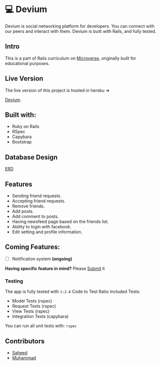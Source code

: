 
# :computer: Devium
Devium is social networking platform for developers. You can connect with our peers and interact with them. Devium is built with Rails, and fully tested.


## Intro
This is a part of Rails curriculum on [Microverse](https://www.microverse.org/), originally built for educational purposes.


## Live Version
The live version of this project is hosted in heroku =>

[Devium](https://deviumio.herokuapp.com/).


## Built with:
- Ruby on Rails
- RSpec
- Capybara
- Bootstrap

## Database Design
[ERD](https://www.lucidchart.com/invitations/accept/02f604cf-c6bb-4e94-a595-4b3c6856d8a3)

## Features
- Sending friend requests.
- Accepting friend requests.
- Remove friends.
- Add posts.
- Add comment to posts.
- Having newsfeed page based on the friends list.
- Ability to login with facebook.
- Edit setting and profile information.


## Coming Features:
- [ ] Notification system **(ongoing)**

**Having specific feature in mind?** Please [Submit](https://github.com/mosaaleb/devium/labels/enhancement) it


### Testing
The app is fully tested with `1:2.6` Code to Test Ratio
Included Tests:
- Model Tests (rspec)
- Request Tests (rspec)
- View Tests (rspec)
- Integration Tests (capybara)

You can run all unit tests with:
`rspec`


## Contributors
- [Saheed](https://github.com/suretrust)
- [Muhammad](https://github.com/mosaaleb)

